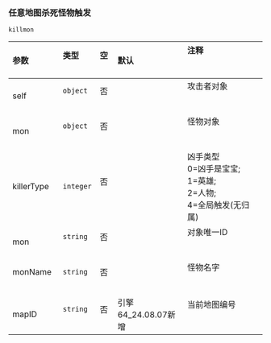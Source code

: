 ### 任意地图杀死怪物触发

`killmon`

| 参数       | 类型      | 空   | 默认                | 注释                                                                  |
| :--------- | :-------- | :--- | :------------------ | :-------------------------------------------------------------------- |
| self       | `object`  | 否   |                     | 攻击者对象                                                            |
| mon        | `object`  | 否   |                     | 怪物对象                                                              |
| killerType | `integer` | 否   |                     | 凶手类型<br />0=凶手是宝宝;<br />1=英雄;<br />2=人物;<br />4=全局触发(无归属) |
| mon        | `string`  | 否   |                     | 对象唯一ID                                                            |
| monName    | `string`  | 否   |                     | 怪物名字                                                              |
| mapID      | `string`  | 否   | 引擎64_24.08.07新增 | 当前地图编号                                                          |

